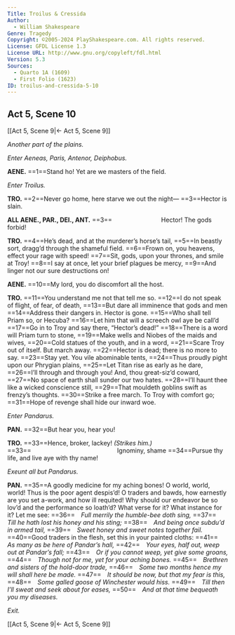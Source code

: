 ```yaml
---
Title: Troilus & Cressida
Author: 
  - William Shakespeare
Genre: Tragedy
Copyright: ©2005-2024 PlayShakespeare.com. All rights reserved.
License: GFDL License 1.3
License URL: http://www.gnu.org/copyleft/fdl.html
Version: 5.3
Sources:
  - Quarto 1A (1609)
  - First Folio (1623)
ID: troilus-and-cressida-5-10
---
```


## Act 5, Scene 10
[[Act 5, Scene 9|← Act 5, Scene 9]]

*Another part of the plains.*

*Enter Aeneas, Paris, Antenor, Deiphobus.*

**AENE.**
==1==Stand ho! Yet are we masters of the field.

*Enter Troilus.*

**TRO.**
==2==Never go home, here starve we out the night⁠—
==3==Hector is slain.

**ALL AENE., PAR., DEI., ANT.**
==3==        Hector! The gods forbid!

**TRO.**
==4==He’s dead, and at the murderer’s horse’s tail,
==5==In beastly sort, dragg’d through the shameful field.
==6==Frown on, you heavens, effect your rage with speed!
==7==Sit, gods, upon your thrones, and smile at Troy!
==8==I say at once, let your brief plagues be mercy,
==9==And linger not our sure destructions on!

**AENE.**
==10==My lord, you do discomfort all the host.

**TRO.**
==11==You understand me not that tell me so.
==12==I do not speak of flight, of fear, of death,
==13==But dare all imminence that gods and men
==14==Address their dangers in. Hector is gone.
==15==Who shall tell Priam so, or Hecuba?
==16==Let him that will a screech owl aye be call’d
==17==Go in to Troy and say there, “Hector’s dead!”
==18==There is a word will Priam turn to stone,
==19==Make wells and Niobes of the maids and wives,
==20==Cold statues of the youth, and in a word,
==21==Scare Troy out of itself. But march away.
==22==Hector is dead; there is no more to say.
==23==Stay yet. You vile abominable tents,
==24==Thus proudly pight upon our Phrygian plains,
==25==Let Titan rise as early as he dare,
==26==I’ll through and through you! And, thou great-siz’d coward,
==27==No space of earth shall sunder our two hates.
==28==I’ll haunt thee like a wicked conscience still,
==29==That mouldeth goblins swift as frenzy’s thoughts.
==30==Strike a free march. To Troy with comfort go;
==31==Hope of revenge shall hide our inward woe.

*Enter Pandarus.*

**PAN.**
==32==But hear you, hear you!

**TRO.**
==33==Hence, broker, lackey!
*(Strikes him.)*
==33==              Ignominy, shame
==34==Pursue thy life, and live aye with thy name!

*Exeunt all but Pandarus.*

**PAN.**
==35==A goodly medicine for my aching bones! O world, world, world! Thus is the poor agent despis’d! O traders and bawds, how earnestly are you set a-work, and how ill requited! Why should our endeavor be so lov’d and the performance so loath’d? What verse for it? What instance for it? Let me see:
==36== *Full merrily the humble-bee doth sing,*
==37== *Till he hath lost his honey and his sting;*
==38== *And being once subdu’d in armed tail,*
==39== *Sweet honey and sweet notes together fail.*
==40==Good traders in the flesh, set this in your painted cloths:
==41== *As many as be here of Pandar’s hall,*
==42== *Your eyes, half out, weep out at Pandar’s fall;*
==43== *Or if you cannot weep, yet give some groans,*
==44== *Though not for me, yet for your aching bones.*
==45== *Brethren and sisters of the hold-door trade,*
==46== *Some two months hence my will shall here be made.*
==47== *It should be now, but that my fear is this,*
==48== *Some galled goose of Winchester would hiss.*
==49== *Till then I’ll sweat and seek about for eases,*
==50== *And at that time bequeath you my diseases.*

*Exit.*

[[Act 5, Scene 9|← Act 5, Scene 9]]